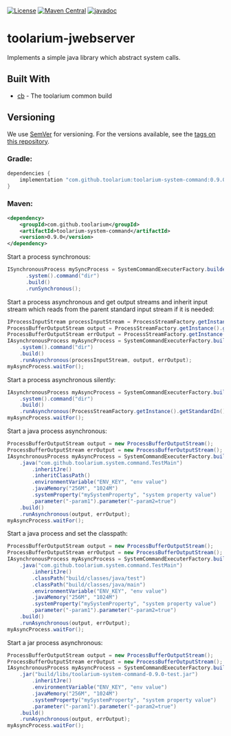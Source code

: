 [![License](https://img.shields.io/github/license/toolarium/toolarium-system-command)](https://github.com/toolarium/toolarium-system-command/blob/master/LICENSE)
[![Maven Central](https://img.shields.io/maven-central/v/com.github.toolarium/toolarium-system-command/0.9.0)](https://search.maven.org/artifact/com.github.toolarium/toolarium-system-command/0.9.0/jar)
[![javadoc](https://javadoc.io/badge2/com.github.toolarium/toolarium-system-command/javadoc.svg)](https://javadoc.io/doc/com.github.toolarium/toolarium-system-command)

# toolarium-jwebserver

Implements a simple java library which abstract system calls.


## Built With

* [cb](https://github.com/toolarium/common-build) - The toolarium common build

## Versioning

We use [SemVer](http://semver.org/) for versioning. For the versions available, see the [tags on this repository](https://github.com/toolarium/toolarium-system-command/tags). 


### Gradle:

```groovy
dependencies {
    implementation "com.github.toolarium:toolarium-system-command:0.9.0"
}
```

### Maven:

```xml
<dependency>
    <groupId>com.github.toolarium</groupId>
    <artifactId>toolarium-system-command</artifactId>
    <version>0.9.0</version>
</dependency>
```

Start a process synchronous:

```java
ISynchronousProcess mySyncProcess = SystemCommandExecuterFactory.builder()
      .system().command("dir")
      .build()
      .runSynchronous();
```

Start a process asynchronous and get output streams and inherit input stream which reads from the parent standard input stream if it is needed:


```java
IProcessInputStream processInputStream = ProcessStreamFactory.getInstance().getStandardIn();
ProcessBufferOutputStream output = ProcessStreamFactory.getInstance().getProcessBufferOutputStream();
ProcessBufferOutputStream errOutput = ProcessStreamFactory.getInstance().getProcessBufferOutputStream();
IAsynchronousProcess myAsyncProcess = SystemCommandExecuterFactory.builder()
    .system().command("dir")
    .build()
    .runAsynchronous(processInputStream, output, errOutput);
myAsyncProcess.waitFor();
```

Start a process asynchronous silently:


```java
IAsynchronousProcess myAsyncProcess = SystemCommandExecuterFactory.builder()
    .system().command("dir")
    .build()
    .runAsynchronous(ProcessStreamFactory.getInstance().getStandardIn(), null, null);
myAsyncProcess.waitFor();
```

Start a java process asynchronous:

```java
ProcessBufferOutputStream output = new ProcessBufferOutputStream();
ProcessBufferOutputStream errOutput = new ProcessBufferOutputStream();
IAsynchronousProcess myAsyncProcess = SystemCommandExecuterFactory.builder()
    .java("com.github.toolarium.system.command.TestMain")
        .inheritJre()
        .inheritClassPath()
        .environmentVariable("ENV_KEY", "env value")
        .javaMemory("256M", "1024M")
        .systemProperty("mySystemProperty", "system property value")
        .parameter("-param1").parameter("-param2=true")
    .build()
    .runAsynchronous(output, errOutput);
myAsyncProcess.waitFor();
```

Start a java process and set the classpath:

```java
ProcessBufferOutputStream output = new ProcessBufferOutputStream();
ProcessBufferOutputStream errOutput = new ProcessBufferOutputStream();
IAsynchronousProcess myAsyncProcess = SystemCommandExecuterFactory.builder()
    .java("com.github.toolarium.system.command.TestMain")
        .inheritJre()
        .classPath("build/classes/java/test")
        .classPath("build/classes/java/main") 
        .environmentVariable("ENV_KEY", "env value")
        .javaMemory("256M", "1024M")
        .systemProperty("mySystemProperty", "system property value")
        .parameter("-param1").parameter("-param2=true")
    .build()
    .runAsynchronous(output, errOutput);
myAsyncProcess.waitFor();
```

Start a jar process asynchronous:

```java
ProcessBufferOutputStream output = new ProcessBufferOutputStream();
ProcessBufferOutputStream errOutput = new ProcessBufferOutputStream();
IAsynchronousProcess myAsyncProcess = SystemCommandExecuterFactory.builder()
    .jar("build/libs/toolarium-system-command-0.9.0-test.jar")
        .inheritJre()
        .environmentVariable("ENV_KEY", "env value")
        .javaMemory("256M", "1024M")
        .systemProperty("mySystemProperty", "system property value")
        .parameter("-param1").parameter("-param2=true")
    .build()
    .runAsynchronous(output, errOutput);
myAsyncProcess.waitFor();
```
